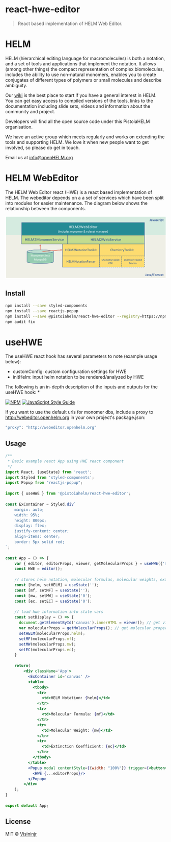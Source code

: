 # react-hwe-editor

> React based implementation of HELM Web Editor.

# HELM #
HELM (hierarchical editing language for macromolecules) is both a notation, and a set of tools and applications that implement the notation. It allows (among other things) the compact representation of complex biomolecules, includes the ability to use non-natural monomers, enables you to create conjugates of different types of polymers or small molecules and describe ambiguity. 

Our [wiki](https://pistoiaalliance.atlassian.net/wiki/spaces/PUB/pages/8716303/HELM+Resources) is the best place to start if you have a general interest in HELM. You can get easy access to compiled versions of the tools, links to the documentation including slide sets, videos and information about the community and project. 

Developers will find all the open source code under this PistoiaHELM organisation. 

We have an active group which meets regularly and works on extending the tools and supporting HELM. We love it when new people want to get involved, so please do get in touch. 

Email us at info@openHELM.org  

# HELM WebEditor #

The HELM Web Editor react (HWE) is a react based implementation of HELM. The webeditor depends on a a set of services which have been split into modules for easier maintenance. The diagram below shows the relationship between the components. 

![](https://github.com/ClairePA/pistoiahelm.github.com/blob/master/images/ArchitectureOverview.png?raw=true)

## Install

```bash
npm install --save styled-components
npm install --save reactjs-popup
npm install --save @pistoiahelm/react-hwe-editor --registry=https://npm.pkg.github.com
npm audit fix
```

# useHWE #
The useHWE react hook has several parameters to note (example usage below): 
 *   customConfig: custom configuration settings for HWE  
 *   initHelm: input helm notation to be rendered/analyzed by HWE

The following is an in-depth description of the inputs and outputs for the useHWE hook:
 *    
 

[![NPM](https://img.shields.io/npm/v/react-hwe-editor.svg)](https://www.npmjs.com/package/react-hwe-editor) [![JavaScript Style Guide](https://img.shields.io/badge/code_style-standard-brightgreen.svg)](https://standardjs.com)

If you want to use the default urls for monomer dbs, include a proxy to http://webeditor.openhelm.org in your own project's package.json: 

```js
"proxy": "http://webeditor.openhelm.org"
```

## Usage

```jsx
/**
 * Basic example react App using HWE react component
 */
import React, {useState} from 'react';
import Styled from 'styled-components';
import Popup from "reactjs-popup";

import { useHWE } from '@pistoiahelm/react-hwe-editor';

const ExContainer = Styled.div`
    margin: auto;
    width: 95%;
    height: 800px; 
    display: flex;
    justify-content: center;
    align-items: center;
    border: 5px solid red;
`;

const App = () => {
    var { editor, editorProps, viewer, getMolecularProps } = useHWE({'myHELMsettings':'settings'}, 'myInitialHELMSequence');
    const HWE = editor();
 
    // stores helm notation, molecular formulas, molecular weights, extinction coefficients
    const [helm, setHELM] = useState('');
    const [mf, setMF] = useState('');
    const [mw, setMW] = useState('0');
    const [ec, setEC] = useState('0');

    // load hwe information into state vars
    const setDisplay = () => {
      document.getElementById('canvas').innerHTML = viewer(); // get viewer component
      var molecularProps = getMolecularProps(); // get molecular properties
      setHELM(molecularProps.helm);
      setMF(molecularProps.mf);
      setMW(molecularProps.mw);
      setEC(molecularProps.ec);
    }

    return(
        <div className='App'>  
          <ExContainer id='canvas' />
          <table>
            <tbody>
              <tr>
                <td>HELM Notation: {helm}</td>
              </tr>
              <tr>
                <td>Molecular Formula: {mf}</td>
              </tr>
              <tr>
                <td>Molecular Weight: {mw}</td>
              </tr>
              <tr>
                <td>Extinction Coefficient: {ec}</td>
              </tr>  
            </tbody>
          </table>
          <Popup modal contentStyle={{width: "100%"}} trigger={<button>Open HWE</button>} onClose={setDisplay}>
            <HWE {...editorProps}/>
          </Popup>
        </div>
    );
}

export default App;
``` 


## License

MIT © [Visininjr](https://github.com/Visininjr)

